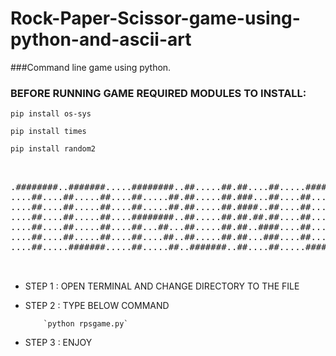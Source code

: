 # Rock-Paper-Scissor-game-using-python-and-ascii-art
###Command line game using python.


### BEFORE RUNNING GAME REQUIRED MODULES TO INSTALL:

`pip install os-sys`

`pip install times`

`pip install random2`

<pre><br>
.########..#######.....########..##.....##.##....##.....######......###....##.....##.########  
....##....##.....##....##.....##.##.....##.###...##....##....##....##.##...###...###.##......
....##....##.....##....##.....##.##.....##.####..##....##.........##...##..####.####.##......
....##....##.....##....########..##.....##.##.##.##....##...####.##.....##.##.###.##.######..
....##....##.....##....##...##...##.....##.##..####....##....##..#########.##.....##.##......
....##....##.....##....##....##..##.....##.##...###....##....##..##.....##.##.....##.##......
....##.....#######.....##.....##..#######..##....##.....######...##.....##.##.....##.########
   <br>
</pre>

  * STEP 1 : OPEN TERMINAL AND CHANGE DIRECTORY TO THE FILE 

  * STEP 2 : TYPE BELOW COMMAND

            `python rpsgame.py`
  
  * STEP 3 : ENJOY
                                                                                         



